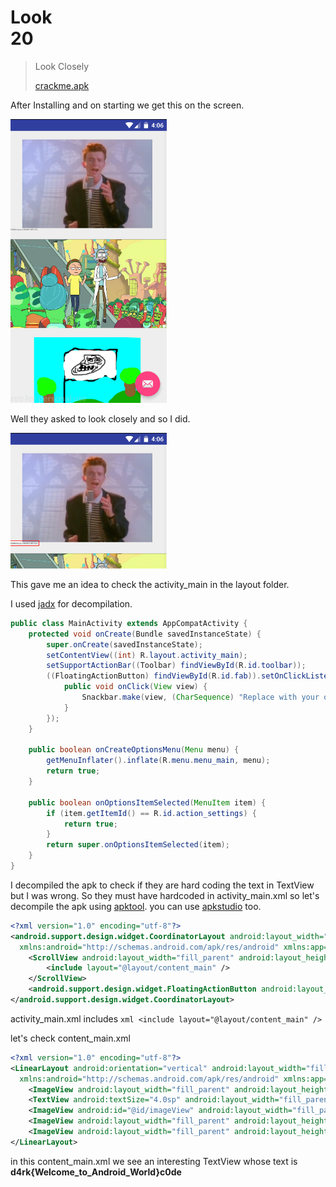 # Look</br>   20

> Look Closely
>
> [crackme.apk](./../crackme.apk)

After Installing and on starting we get this on the screen.

<img src="sc1.png" width="250">

Well they asked to look closely and so I did. 

<img src="sc2.png" width="250">

This gave me an idea to check the activity_main in the layout folder.

I used [jadx](https://github.com/skylot/jadx) for decompilation.

```java
public class MainActivity extends AppCompatActivity {
    protected void onCreate(Bundle savedInstanceState) {
        super.onCreate(savedInstanceState);
        setContentView((int) R.layout.activity_main);
        setSupportActionBar((Toolbar) findViewById(R.id.toolbar));
        ((FloatingActionButton) findViewById(R.id.fab)).setOnClickListener(new OnClickListener() {
            public void onClick(View view) {
                Snackbar.make(view, (CharSequence) "Replace with your own action", 0).setAction((CharSequence) "Action", null).show();
            }
        });
    }

    public boolean onCreateOptionsMenu(Menu menu) {
        getMenuInflater().inflate(R.menu.menu_main, menu);
        return true;
    }

    public boolean onOptionsItemSelected(MenuItem item) {
        if (item.getItemId() == R.id.action_settings) {
            return true;
        }
        return super.onOptionsItemSelected(item);
    }
}
```

I decompiled the apk to check if they are hard coding the text in TextView but I was wrong. So they must have hardcoded in activity_main.xml so let's decompile the apk using [apktool](https://ibotpeaches.github.io/Apktool). you can use [apkstudio](https://github.com/vaibhavpandeyvpz/apkstudio) too.

```xml
<?xml version="1.0" encoding="utf-8"?>
<android.support.design.widget.CoordinatorLayout android:layout_width="fill_parent" android:layout_height="fill_parent"
  xmlns:android="http://schemas.android.com/apk/res/android" xmlns:app="http://schemas.android.com/apk/res-auto">
    <ScrollView android:layout_width="fill_parent" android:layout_height="fill_parent">
        <include layout="@layout/content_main" />
    </ScrollView>
    <android.support.design.widget.FloatingActionButton android:layout_gravity="end|bottom|center" android:id="@id/fab" android:layout_width="wrap_content" android:layout_height="wrap_content" android:layout_margin="@dimen/fab_margin" app:srcCompat="@android:drawable/ic_dialog_email" />
</android.support.design.widget.CoordinatorLayout>
```
activity_main.xml includes ```xml <include layout="@layout/content_main" />```

let's check content_main.xml

```xml
<?xml version="1.0" encoding="utf-8"?>
<LinearLayout android:orientation="vertical" android:layout_width="fill_parent" android:layout_height="fill_parent" app:layout_behavior="@string/appbar_scrolling_view_behavior"
  xmlns:android="http://schemas.android.com/apk/res/android" xmlns:app="http://schemas.android.com/apk/res-auto">
    <ImageView android:layout_width="fill_parent" android:layout_height="200.0dip" android:layout_marginTop="20.0dip" android:src="@drawable/rick" />
    <TextView android:textSize="4.0sp" android:layout_width="fill_parent" android:layout_height="wrap_content" android:text="d4rk{Welcome_to_Android_World}c0de" />
    <ImageView android:id="@id/imageView" android:layout_width="fill_parent" android:layout_height="200.0dip" android:layout_marginTop="20.0dip" android:src="@drawable/morty" />
    <ImageView android:layout_width="fill_parent" android:layout_height="200.0dip" android:layout_marginTop="20.0dip" android:src="@drawable/flag" />
    <ImageView android:layout_width="fill_parent" android:layout_height="200.0dip" android:layout_marginTop="20.0dip" android:src="@drawable/flag" />
</LinearLayout>
```
in this content_main.xml we see an interesting TextView whose text is  <b>d4rk{Welcome_to_Android_World}c0de


